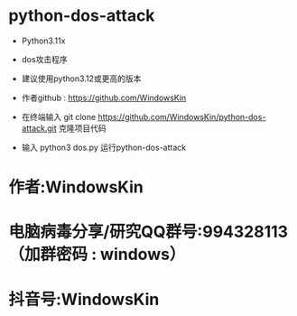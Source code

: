# python-dos-attack
* Python3.11x

* dos攻击程序

* 建议使用python3.12或更高的版本

* 作者github : https://github.com/WindowsKin

* 在终端输入 git clone https://github.com/WindowsKin/python-dos-attack.git 克隆项目代码
* 输入 python3 dos.py 运行python-dos-attack

# 作者:WindowsKin

# 电脑病毒分享/研究QQ群号:994328113（加群密码 : windows）


# 抖音号:WindowsKin
